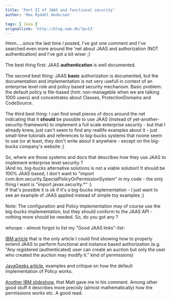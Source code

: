 ```yaml
---
title: 'Part II of JAAS and functional security'
author: 'Max Rydahl Andersen'

tags: [ Java ]
orignallink: 'http://blog.xam.dk/?p=13'
---
```

<div><p>Hmm.....since the last time I posted, I've got one comment and I've searched even more around the 'net about JAAS and authorization (NOT authentication) and I've got a bit wiser ;)<br><br>
The best thing first: JAAS <b>authentication</b> is well documented.<br><br>
The second best thing: JAAS <b>basic</b> authorization is documented, but the documentation and implementation is not very usefull in context of an enterprise level role and policy based security mechanism. Basic problem: the default policy is file-based (hint: non-manageble when we are talking 1000 users) and concentrates about Classes, ProtectionDomains and CodeSource. <br><br>
The third best thing: I can find small pieces of docs around the net indicating that it <b>should</b> be possible to use JAAS (instead of yet-another-security-framework) to implement a full scale enterprise security - but that I already knew, just can't seem to find any reallife examples about it - just small-time tutorials and references to big-bucks systems that noone seem to use (or at least, they don't write about it anywhere - except on the big-bucks company's website ;)<br><br>
So, where are those systems and docs that describes how they use JAAS to implement enterprise level security ?<br>
(And no, big-bucks alternative solutions is not a viable solution! It should be 100% JAAS based, I don't want to "import com.ibm.security.SpecialPolicyOrPermissionSystem" in my code - the only thing I want is "import javax.security.*" :)<br>
If that's possible it is ok if it's a big-bucks implementation - I just want to see an example of JAAS applied instead of simple toy examples ;)<br><br>
Note: The configuration and Policy implementation may of course use the big-bucks implementation, but they should conform to the JAAS API - nothing more should be needed. So, do you got any ? <br><br>
whoops - almost forgot to list my "Good JAAS links"-list:<br><br><a href="http://www-106.ibm.com/developerworks/java/library/j-jaas/" title="Extend JAAS for class instance-level authorization">IBM article</a> that is the only article I could find showing how to properly extend JAAS to perform functional and instance based authorization (e.g. "Any registered (authenticated) user can create an auction but only the user who created the auction may modify it." kind of permissions)<br><br><a href="http://www.javageeks.com/Papers/JavaPolicy/JavaPolicy.pdf">JavaGeeks article</a>, examples and critique on how the default implementation of Policy works.<br><br><a href="http://www.research.ibm.com/people/k/koved/Presentations/OReilly2000/indexc.htm">Another IBM slideshow</a>, that Matt gave me in his comment. Among other good stuff it describes more precisly (almost mathematically) how the permissions works etc. A good read.</p></div>
